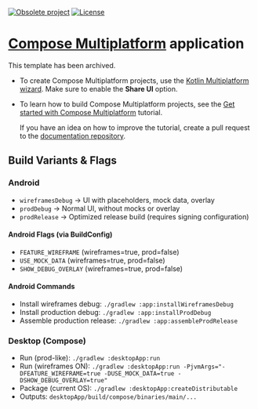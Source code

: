 [![Obsolete project](https://jb.gg/badges/obsolete-plastic.svg)](https://github.com/JetBrains#jetbrains-on-github)
[![License](https://img.shields.io/badge/License-Apache_2.0-blue.svg)](https://opensource.org/licenses/Apache-2.0)
# [Compose Multiplatform](https://github.com/JetBrains/compose-multiplatform) application

This template has been archived.

* To create Compose Multiplatform projects, use the [Kotlin Multiplatform wizard](https://kmp.jetbrains.com/).
  Make sure to enable the **Share UI** option.
* To learn how to build Compose Multiplatform projects, see the [Get started with Compose Multiplatform](https://www.jetbrains.com/help/kotlin-multiplatform-dev/compose-multiplatform-getting-started.html) tutorial.

  If you have an idea on how to improve the tutorial, create a pull request to the [documentation repository](https://github.com/JetBrains/kotlin-multiplatform-dev-docs).

## Build Variants & Flags

### Android
- `wireframesDebug` → UI with placeholders, mock data, overlay
- `prodDebug` → Normal UI, without mocks or overlay
- `prodRelease` → Optimized release build (requires signing configuration)

#### Android Flags (via BuildConfig)
- `FEATURE_WIREFRAME` (wireframes=true, prod=false)
- `USE_MOCK_DATA` (wireframes=true, prod=false)
- `SHOW_DEBUG_OVERLAY` (wireframes=true, prod=false)

#### Android Commands
- Install wireframes debug: `./gradlew :app:installWireframesDebug`
- Install production debug: `./gradlew :app:installProdDebug`
- Assemble production release: `./gradlew :app:assembleProdRelease`

### Desktop (Compose)
- Run (prod-like): `./gradlew :desktopApp:run`
- Run (wireframes ON): `./gradlew :desktopApp:run -PjvmArgs="-DFEATURE_WIREFRAME=true -DUSE_MOCK_DATA=true -DSHOW_DEBUG_OVERLAY=true"`
- Package (current OS): `./gradlew :desktopApp:createDistributable`
- Outputs: `desktopApp/build/compose/binaries/main/...`
